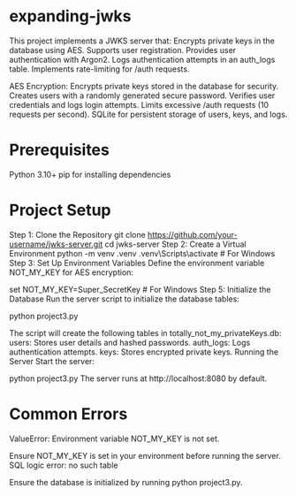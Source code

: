 # expanding-jwks
This project implements a JWKS server that:
Encrypts private keys in the database using AES.
Supports user registration.
Provides user authentication with Argon2.
Logs authentication attempts in an auth_logs table.
Implements rate-limiting for /auth requests.

AES Encryption: Encrypts private keys stored in the database for security.
Creates users with a randomly generated secure password.
Verifies user credentials and logs login attempts.
Limits excessive /auth requests (10 requests per second).
SQLite for persistent storage of users, keys, and logs.

# Prerequisites
Python 3.10+
pip for installing dependencies
# Project Setup
Step 1: Clone the Repository
git clone https://github.com/your-username/jwks-server.git
cd jwks-server
Step 2: Create a Virtual Environment
python -m venv .venv
.venv\Scripts\activate # For Windows
Step 3: Set Up Environment Variables
Define the environment variable NOT_MY_KEY for AES encryption:

set NOT_MY_KEY=Super_SecretKey           # For Windows
Step 5: Initialize the Database
Run the server script to initialize the database tables:

python project3.py

The script will create the following tables in totally_not_my_privateKeys.db:
users: Stores user details and hashed passwords.
auth_logs: Logs authentication attempts.
keys: Stores encrypted private keys.
Running the Server
Start the server:

python project3.py
The server runs at http://localhost:8080 by default.

# Common Errors
ValueError: Environment variable NOT_MY_KEY is not set.

Ensure NOT_MY_KEY is set in your environment before running the server.
SQL logic error: no such table

Ensure the database is initialized by running python project3.py.
